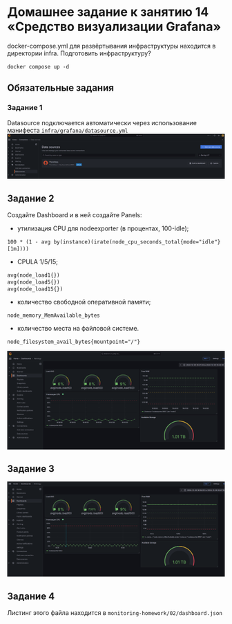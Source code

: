 # Домашнее задание к занятию 14 «Средство визуализации Grafana»

docker-compose.yml для развёртывания инфраструктуры находится в директории infra. Подготовить инфраструктуру?
```
docker compose up -d
```
## Обязательные задания

### Задание 1
Datasource подключается автоматически через использование манифеста `infra/grafana/datasource.yml`
![screenshot](img/1.png)

## Задание 2

Создайте Dashboard и в ней создайте Panels:

- утилизация CPU для nodeexporter (в процентах, 100-idle);
```
100 * (1 - avg by(instance)(irate(node_cpu_seconds_total{mode="idle"}[1m])))
```
- CPULA 1/5/15;
```
avg(node_load1{})
avg(node_load5{})
avg(node_load15{})
```
- количество свободной оперативной памяти;
```
node_memory_MemAvailable_bytes
```
- количество места на файловой системе.
```
node_filesystem_avail_bytes{mountpoint="/"}
```

![screenshot](img/2.png)

## Задание 3

![screenshot](img/3.png)

## Задание 4

Листинг этого файла находится в `monitoring-homework/02/dashboard.json`

